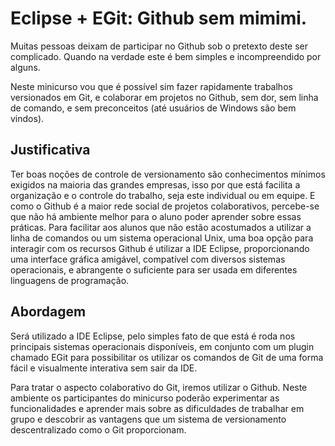 Eclipse + EGit: Github sem mimimi.
================================

Muitas pessoas deixam de participar no Github sob o pretexto deste ser complicado. 
Quando na verdade este é bem simples e incompreendido por alguns.

Neste minicurso vou que é possível sim fazer rapidamente trabalhos versionados em Git, e
colaborar em projetos no Github, sem dor, sem linha de comando, e sem preconceitos (até usuários de Windows são bem vindos).


Justificativa
-------------

Ter boas noções de controle de versionamento são conhecimentos mínimos exigidos na maioria das grandes empresas, isso por que está facilita a organização e o controle do trabalho, seja este individual ou em equipe. E como o Github é a maior rede social de projetos colaborativos, percebe-se que não há ambiente melhor para o aluno poder aprender sobre essas práticas.
Para facilitar aos alunos que não estão acostumados a utilizar a linha de comandos ou um sistema operacional Unix, uma boa opção para interagir com os recursos Github é utilizar a IDE Eclipse, proporcionando uma interface gráfica amigável, compatível com diversos sistemas operacionais, e abrangente o suficiente para ser usada em diferentes linguagens de programação.


Abordagem
---------

Será utilizado a IDE Eclipse, pelo simples fato de que está é roda nos principais sistemas operacionais disponíveis,
em conjunto com um plugin chamado EGit para possibilitar os utilizar os comandos de Git de uma forma fácil e visualmente interativa sem sair da IDE.

Para tratar o aspecto colaborativo do Git, iremos utilizar o Github.
Neste ambiente os participantes do minicurso poderão experimentar as funcionalidades
e aprender mais sobre as dificuldades de trabalhar em grupo e descobrir as vantagens que um sistema de versionamento
descentralizado como o Git proporcionam.



